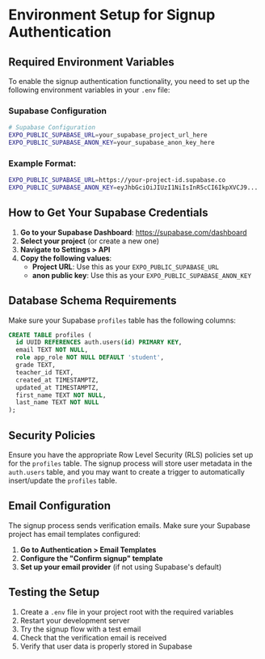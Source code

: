 # Environment Setup for Signup Authentication

## Required Environment Variables

To enable the signup authentication functionality, you need to set up the following environment variables in your `.env` file:

### Supabase Configuration

```bash
# Supabase Configuration
EXPO_PUBLIC_SUPABASE_URL=your_supabase_project_url_here
EXPO_PUBLIC_SUPABASE_ANON_KEY=your_supabase_anon_key_here
```

### Example Format:
```bash
EXPO_PUBLIC_SUPABASE_URL=https://your-project-id.supabase.co
EXPO_PUBLIC_SUPABASE_ANON_KEY=eyJhbGciOiJIUzI1NiIsInR5cCI6IkpXVCJ9...
```

## How to Get Your Supabase Credentials

1. **Go to your Supabase Dashboard**: https://supabase.com/dashboard
2. **Select your project** (or create a new one)
3. **Navigate to Settings > API**
4. **Copy the following values**:
   - **Project URL**: Use this as your `EXPO_PUBLIC_SUPABASE_URL`
   - **anon public key**: Use this as your `EXPO_PUBLIC_SUPABASE_ANON_KEY`

## Database Schema Requirements

Make sure your Supabase `profiles` table has the following columns:

```sql
CREATE TABLE profiles (
  id UUID REFERENCES auth.users(id) PRIMARY KEY,
  email TEXT NOT NULL,
  role app_role NOT NULL DEFAULT 'student',
  grade TEXT,
  teacher_id TEXT,
  created_at TIMESTAMPTZ,
  updated_at TIMESTAMPTZ,
  first_name TEXT NOT NULL,
  last_name TEXT NOT NULL
);
```

## Security Policies

Ensure you have the appropriate Row Level Security (RLS) policies set up for the `profiles` table. The signup process will store user metadata in the `auth.users` table, and you may want to create a trigger to automatically insert/update the `profiles` table.

## Email Configuration

The signup process sends verification emails. Make sure your Supabase project has email templates configured:

1. **Go to Authentication > Email Templates**
2. **Configure the "Confirm signup" template**
3. **Set up your email provider** (if not using Supabase's default)

## Testing the Setup

1. Create a `.env` file in your project root with the required variables
2. Restart your development server
3. Try the signup flow with a test email
4. Check that the verification email is received
5. Verify that user data is properly stored in Supabase 
